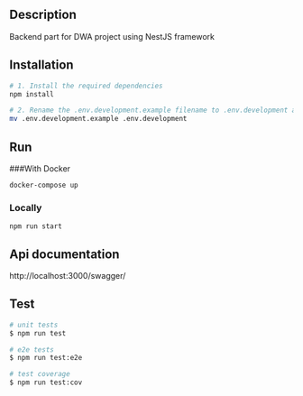 ## Description

Backend part for DWA project using NestJS framework

## Installation 

```bash
# 1. Install the required dependencies
npm install

# 2. Rename the .env.development.example filename to .env.development and set your local variables
mv .env.development.example .env.development
```

## Run
###With Docker
```
docker-compose up
```

### Locally
```
npm run start
```

## Api documentation

http://localhost:3000/swagger/

## Test

```bash
# unit tests
$ npm run test

# e2e tests
$ npm run test:e2e

# test coverage
$ npm run test:cov
```
